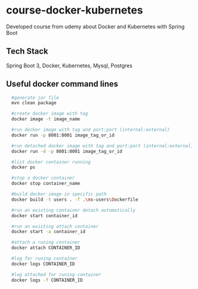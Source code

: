 # course-docker-kubernetes
Developed course from udemy about Docker and Kubernetes with Spring Boot

## Tech Stack

Spring Boot 3, Docker, Kubernetes, Mysql, Postgres


## Useful docker command lines

```bash
  #generate jar file
  mvn clean package
```
```bash
  #create docker image with tag
  docker image -t image_name
```
```bash
  #run docker image with tag and port:port (internal:external)
  docker run -p 8001:8001 image_tag_or_id
```
```bash
  #run detached docker image with tag and port:port (internal:external)
  docker run -d -p 8001:8001 image_tag_or_id
```
```bash
  #list docker container running
  docker ps
```
```bash
  #stop a docker container
  docker stop container_name
```
```bash
  #build docker image in specific path
  docker build -t users . -f .\ms-users\Dockerfile
```
```bash
  #run an existing container detach automatically
  docker start container_id
```
```bash
  #run an existing attach container
  docker start -a container_id
```
```bash
  #attach a runing container
  docker attach CONTAINER_ID
```
```bash
  #log for runing container 
  docker logs CONTAINER_ID
```
```bash
  #log attached for runing container 
  docker logs -f CONTAINER_ID
```
